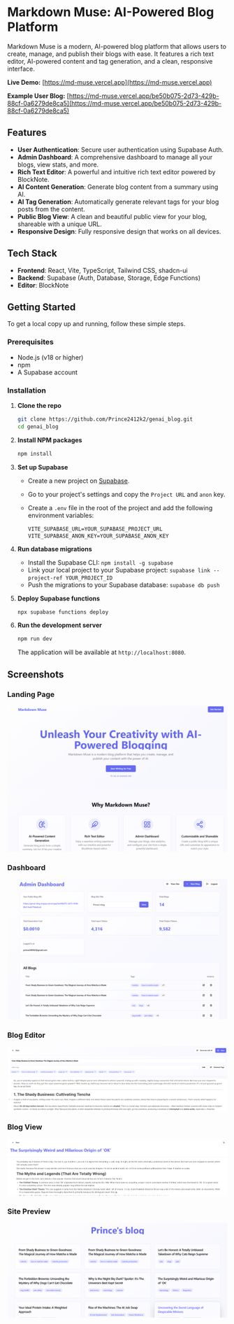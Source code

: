 # Markdown Muse: AI-Powered Blog Platform

Markdown Muse is a modern, AI-powered blog platform that allows users to create, manage, and publish their blogs with ease. It features a rich text editor, AI-powered content and tag generation, and a clean, responsive interface.

**Live Demo:** [https://md-muse.vercel.app](https://md-muse.vercel.app)

**Example User Blog:** [https://md-muse.vercel.app/be50b075-2d73-429b-88cf-0a6279de8ca5](https://md-muse.vercel.app/be50b075-2d73-429b-88cf-0a6279de8ca5)

## Features

- **User Authentication**: Secure user authentication using Supabase Auth.
- **Admin Dashboard**: A comprehensive dashboard to manage all your blogs, view stats, and more.
- **Rich Text Editor**: A powerful and intuitive rich text editor powered by BlockNote.
- **AI Content Generation**: Generate blog content from a summary using AI.
- **AI Tag Generation**: Automatically generate relevant tags for your blog posts from the content.
- **Public Blog View**: A clean and beautiful public view for your blog, shareable with a unique URL.
- **Responsive Design**: Fully responsive design that works on all devices.

## Tech Stack

- **Frontend**: React, Vite, TypeScript, Tailwind CSS, shadcn-ui
- **Backend**: Supabase (Auth, Database, Storage, Edge Functions)
- **Editor**: BlockNote

## Getting Started

To get a local copy up and running, follow these simple steps.

### Prerequisites

- Node.js (v18 or higher)
- npm
- A Supabase account

### Installation

1.  **Clone the repo**

    ```sh
    git clone https://github.com/Prince2412k2/genai_blog.git
    cd genai_blog
    ```

2.  **Install NPM packages**

    ```sh
    npm install
    ```

3.  **Set up Supabase**

    -   Create a new project on [Supabase](https://supabase.com/).
    -   Go to your project's settings and copy the `Project URL` and `anon` key.
    -   Create a `.env` file in the root of the project and add the following environment variables:

        ```
        VITE_SUPABASE_URL=YOUR_SUPABASE_PROJECT_URL
        VITE_SUPABASE_ANON_KEY=YOUR_SUPABASE_ANON_KEY
        ```

4.  **Run database migrations**

    -   Install the Supabase CLI: `npm install -g supabase`
    -   Link your local project to your Supabase project: `supabase link --project-ref YOUR_PROJECT_ID`
    -   Push the migrations to your Supabase database: `supabase db push`

5.  **Deploy Supabase functions**

    ```sh
    npx supabase functions deploy
    ```

6.  **Run the development server**

    ```sh
    npm run dev
    ```

    The application will be available at `http://localhost:8080`.

## Screenshots

### Landing Page
![Landing Page](static/Landing.png)

### Dashboard
![Dashboard](static/Dashboard.png)

### Blog Editor
![Blog Editor](static/blogEdit.png)

### Blog View
![Blog View](static/blogView.png)

### Site Preview
![Site Preview](static/site.png)


